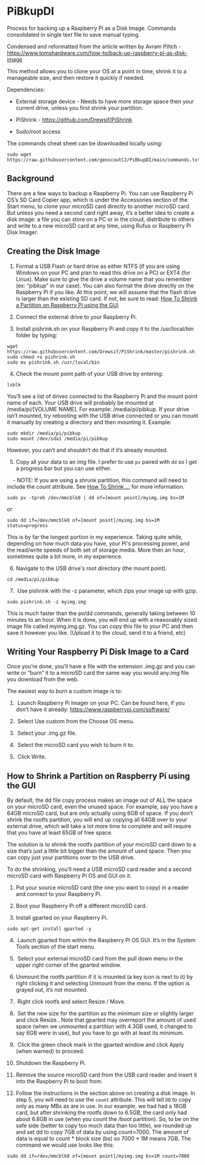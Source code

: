 # PiBkupDI
Process for backing up a Raspberry Pi as a Disk Image. Commands consolidated in single text file to save manual typing.


Condensed and reformatted from the article written by Avram Piltch - https://www.tomshardware.com/how-to/back-up-raspberry-pi-as-disk-image


This method allows you to clone your OS at a point in time, shrink it to a manageable size, and then restore it quickly if needed.

Dependencies:

* External storage device - Needs to have more storage space then your current drive, unless you first shrink your partition. 

* PiShrink - https://github.com/Drewsif/PiShrink

* Sudo/root access

The commands cheat sheet can be downloaded locally using: 
``` 
sudo wget https://raw.githubusercontent.com/geoscoutCJ/PiBkupDI/main/commands.txt
```

## Background

There are a few ways to backup a Raspberry Pi. You can use Raspberry Pi OS’s SD Card Copier app, which is under the Accessories section of the Start menu, to clone your microSD card directly to another microSD card. But unless you need a second card right away, it’s a better idea to create a disk image: a file you can store on a PC or in the cloud, distribute to others and write to a new microSD card at any time, using Rufus or Raspberry Pi Disk Imager.

## Creating the Disk Image

1. Format a USB Flash or hard drive as either NTFS (if you are using Windows on your PC and plan to read this drive on a PC) or EXT4 (for Linux). Make sure to give the drive a volume name that you remember (ex: “pibkup” in our case). You can also format the drive directly on the Raspberry Pi if you like. At this point, we will assume that the flash drive is larger than the existing SD card. If not, be sure to read: [How To Shrink a Partition on Raspberry Pi using the GUI](https://github.com/geoscoutCJ/PiBkupDI#how-to-shrink-a-partition-on-raspberry-pi-using-the-gui)

2. Connect the external drive to your Raspberry Pi.

3. Install pishrink.sh on your Raspberry Pi and copy it to the /usr/local/bin folder by typing:
  
```
wget https://raw.githubusercontent.com/Drewsif/PiShrink/master/pishrink.sh
sudo chmod +x pishrink.sh
sudo mv pishrink.sh /usr/local/bin
```

4. Check the mount point path of your USB drive by entering:

```
lsblk
```

You’ll see a list of drives connected to the Raspberry Pi and the mount point name of each. Your USB drive will probably be mounted at /media/pi/[VOLUME NAME]. For example: /media/pi/pibkup. If your drive isn’t mounted, try rebooting with the USB drive connected or you can mount it manually by creating a directory and then mounting it. Example:
```
sudo mkdir /media/pi/pibkup
sudo mount /dev/sda1 /media/pi/pibkup
```

However, you can’t and shouldn’t do that if it’s already mounted.

5. Copy all your data to an img file. I prefer to use ```pv``` paired with ```dd``` so I get a progress bar but you can use either.

    - NOTE: If you are using a shrunk partition, this command will need to include the _count_ attribute. See [How To Shrink ...](https://github.com/geoscoutCJ/PiBkupDI#how-to-shrink-a-partition-on-raspberry-pi-using-the-gui) for more information.

```sudo pv -tpreb /dev/mmcblk0 | dd of=[mount point]/myimg.img bs=1M```

or

```sudo dd if=/dev/mmcblk0 of=[mount point]/myimg.img bs=1M status=progress```

This is by far the longest portion in my experience. Taking quite while, depending on how much data you have, your Pi's processing power, and the read/write speeds of both set of storage media. More then an hour, sometimes quite a bit more, in my experience.

6. Navigate to the USB drive's root directory (the mount point).

```cd /media/pi/pibkup ```

7.  Use pishrink with the -z parameter, which zips your image up with gzip.

```sudo pishrink.sh -z myimg.img```

This is much faster than the pv/dd commands, generally taking between 10 minutes to an hour. When it is done, you will end up with a reasonably sized image file called myimg.img.gz. You can copy this file to your PC and then save it however you like. (Upload it to the cloud, send it to a friend, etc) 

## Writing Your Raspberry Pi Disk Image to a Card

Once you’re done, you’ll have a file with the extension .img.gz and you can write or “burn” it to a microSD card the same way you would any.img file you download from the web. 

The easiest way to burn a custom image is to:

1.  Launch Raspberry Pi Imager on your PC. Can be found here, if you don’t have it already: https://www.raspberrypi.com/software/

2.  Select Use custom from the Choose OS menu.

3.  Select your .img.gz file.

4.  Select the microSD card you wish to burn it to.

5.  Click Write.

## How to Shrink a Partition on Raspberry Pi using the GUI

By default, the dd file copy process makes an image out of ALL the space on your microSD card, even the unused space. For example, say you have a 64GB microSD card, but are only actually using 6GB of space. If you don’t shrink the rootfs partition, you will end up copying all 64GB over to your external drive, which will take a lot more time to complete and will require that you have at least 65GB of free space.

The solution is to shrink the rootfs partition of your microSD card down to a size that’s just a little bit bigger than the amount of used space. Then you can copy just your partitions over to the USB drive.

To do the shrinking, you’ll need a USB microSD card reader and a second microSD card with Raspberry Pi OS and GUI on it.

1. Put your source microSD card (the one you want to copy) in a reader and connect to your Raspberry Pi.

2. Boot your Raspberry Pi off a different microSD card.

3. Install gparted on your Raspberry Pi.

``` sudo apt-get install gparted -y ```

4.  Launch gparted from within the Raspberry Pi OS GUI. It’s in the System Tools section of the start menu.

5.  Select your external microSD card from the pull down menu in the upper right corner of the gparted window.

6. Unmount the rootfs partition if it is mounted (a key icon is next to it) by right clicking it and selecting Unmount from the menu. If the option is grayed out, it’s not mounted.

7.  Right click rootfs and select Resize / Move.

8.  Set the new size for the partition as the minimum size or slightly larger and click Resize.. Note that gparted may overreport the amount of used space (when we unmounted a partition with 4.3GB used, it changed to say 6GB were in use), but you have to go with at least its minimum.

9.  Click the green check mark in the gparted window and click Apply (when warned) to proceed.

10. Shutdown the Raspberry Pi.

11. Remove the source microSD card from the USB card reader and insert it into the Raspberry Pi to boot from.

12. Follow the instructions in the section above on creating a disk image. In step 5, you will need to use the ``` count ``` attribute. This will tell ``` DD ``` to copy only as many MBs as are in use. In our example, we had had a 16GB card, but after shrinking the rootfs down to 6.5GB, the card only had about 6.8GB in use (when you count the /boot partition). So, to be on the safe side (better to copy too much data than too little), we rounded up and set dd to copy 7GB of data by using count=7000. The amount of data is equal to count * block size (bs) so 7000 * 1M means 7GB. The command we would use looks like this:

```
sudo dd if=/dev/mmcblk0 of=[mount point]/myimg.img bs=1M count=7000
```
